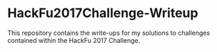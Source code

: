 # HackFu2017Challenge-Writeup
This repository contains the write-ups for my solutions to challenges contained within the  HackFu 2017 Challenge.
